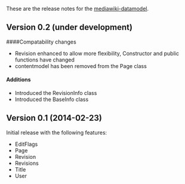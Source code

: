 These are the release notes for the [mediawiki-datamodel](README.md).

## Version 0.2 (under development)

####Compatability  changes

* Revision enhanced to allow more flexibility, Constructor and public functions have changed
* contentmodel has been removed from the Page class

#### Additions

* Introduced the RevisionInfo class
* Introduced the BaseInfo class

## Version 0.1 (2014-02-23)

Initial release with the following features:

* EditFlags
* Page
* Revision
* Revisions
* Title
* User